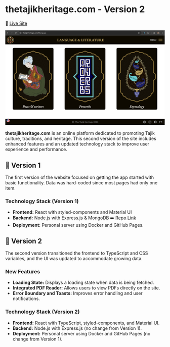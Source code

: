 # thetajikheritage.com - Version 2

🚀 [Live Site](https://thetajikheritage.com)


![Tajik Heritage Banner](./public/banner.png)

**thetajikheritage.com** is an online platform dedicated to promoting Tajik culture, traditions, and heritage. This second version of the site includes enhanced features and an updated technology stack to improve user experience and performance.

## 🔸 Version 1

The first version of the website focused on getting the app started with basic functionality. Data was hard-coded since most pages had only one item.

### Technology Stack (Version 1)

- **Frontend:** React with styled-components and Material UI
- **Backend:** Node.js with Express.js & MongoDB ➡️ [Repo Link](https://github.com/chehrona/tajikheritage_backend)
- **Deployment:** Personal server using Docker and GitHub Pages.

## 🔸 Version 2

The second version transitioned the frontend to TypeScript and CSS variables, and the UI was updated to accommodate growing data.

### New Features

- **Loading State:** Displays a loading state when data is being fetched.
- **Integrated PDF Reader:** Allows users to view PDFs directly on the site.
- **Error Boundary and Toasts:** Improves error handling and user notifications.

### Technology Stack (Version 2)

- **Frontend:** React with TypeScript, styled-components, and Material UI.
- **Backend:** Node.js with Express.js (no change from Version 1).
- **Deployment:** Personal server using Docker and GitHub Pages (no change from Version 1).
